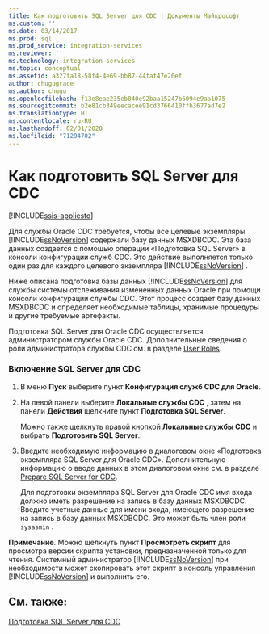 ```yaml
---
title: Как подготовить SQL Server для CDC | Документы Майкрософт
ms.custom: ''
ms.date: 03/14/2017
ms.prod: sql
ms.prod_service: integration-services
ms.reviewer: ''
ms.technology: integration-services
ms.topic: conceptual
ms.assetid: a327fa18-58f4-4e69-bb87-44faf47e20ef
author: chugugrace
ms.author: chugu
ms.openlocfilehash: f13e8eae235eb040e92baa15247b6094e9aa1075
ms.sourcegitcommit: b2e81cb349eecacee91cd3766410ffb3677ad7e2
ms.translationtype: HT
ms.contentlocale: ru-RU
ms.lasthandoff: 02/01/2020
ms.locfileid: "71294702"
---
```

# <a name="how-to-prepare-sql-server-for-cdc"></a>Как подготовить SQL Server для CDC

[!INCLUDE[ssis-appliesto](../../includes/ssis-appliesto-ssvrpluslinux-asdb-asdw-xxx.md)]


  Для службы Oracle CDC требуется, чтобы все целевые экземпляры [!INCLUDE[ssNoVersion](../../includes/ssnoversion-md.md)] содержали базу данных MSXDBCDC. Эта база данных создается с помощью операции «Подготовка SQL Server» в консоли конфигурации служб CDC. Это действие выполняется только один раз для каждого целевого экземпляра [!INCLUDE[ssNoVersion](../../includes/ssnoversion-md.md)] .  
  
 Ниже описана подготовка базы данных [!INCLUDE[ssNoVersion](../../includes/ssnoversion-md.md)] для службы системы отслеживания измененных данных Oracle при помощи консоли конфигурации службы CDC. Этот процесс создает базу данных MSXDBCDC и определяет необходимые таблицы, хранимые процедуры и другие требуемые артефакты.  
  
 Подготовка SQL Server для Oracle CDC осуществляется администратором службы Oracle CDC. Дополнительные сведения о роли администратора службы CDC см. в разделе [User Roles](../../integration-services/change-data-capture/user-roles.md).  
  
### <a name="to-enable-sql-server-for-cdc"></a>Включение SQL Server для CDC  
  
1.  В меню **Пуск** выберите пункт **Конфигурация служб CDC для Oracle**.  
  
2.  На левой панели выберите **Локальные службы CDC** , затем на панели **Действия** щелкните пункт **Подготовка SQL Server**.  
  
     Можно также щелкнуть правой кнопкой **Локальные службы CDC** и выбрать **Подготовить SQL Server**.  
  
3.  Введите необходимую информацию в диалоговом окне «Подготовка экземпляра SQL Server для Oracle CDC». Дополнительную информацию о вводе данных в этом диалоговом окне см. в разделе [Prepare SQL Server for CDC](../../integration-services/change-data-capture/prepare-sql-server-for-cdc.md).  
  
     Для подготовки экземпляра SQL Server для Oracle CDC имя входа должно иметь разрешение на запись в базу данных MSXDBCDC. Введите учетные данные для имени входа, имеющего разрешение на запись в базу данных MSXDBCDC. Это может быть член роли `sysasmin` .  
  
 **Примечание**. Можно щелкнуть пункт **Просмотреть скрипт** для просмотра версии скрипта установки, предназначенной только для чтения. Системный администратор [!INCLUDE[ssNoVersion](../../includes/ssnoversion-md.md)] при необходимости может скопировать этот скрипт в консоль управления [!INCLUDE[ssNoVersion](../../includes/ssnoversion-md.md)] и выполнить его.  
  
## <a name="see-also"></a>См. также:  
 [Подготовка SQL Server для CDC](../../integration-services/change-data-capture/prepare-sql-server-for-cdc.md)  
  
  
